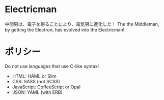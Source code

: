 # Electricman

中間男は、電子を得ることにより、電気男に進化した！
The the Middleman, by getting the Electron, has evolved into the Electricman!

# ポリシー
Do not use languages that use C-like syntax!

* HTML:
  HAML or Slim
* CSS:
  SASS (not SCSS)
* JavaScript:
  CoffeeScript or Opal
* JSON:
  YAML (with ERB)
